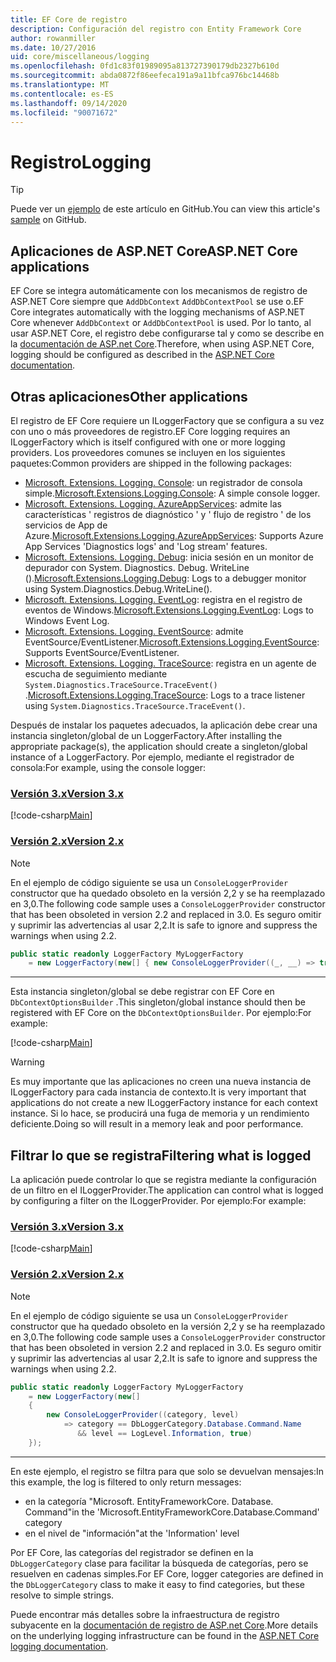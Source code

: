 ```yaml
---
title: EF Core de registro
description: Configuración del registro con Entity Framework Core
author: rowanmiller
ms.date: 10/27/2016
uid: core/miscellaneous/logging
ms.openlocfilehash: 0fd1c83f01989095a813727390179db2327b610d
ms.sourcegitcommit: abda0872f86eefeca191a9a11bfca976bc14468b
ms.translationtype: MT
ms.contentlocale: es-ES
ms.lasthandoff: 09/14/2020
ms.locfileid: "90071672"
---
```

# <a name="logging"></a><span data-ttu-id="3ba4b-103">Registro</span><span class="sxs-lookup"><span data-stu-id="3ba4b-103">Logging</span></span>

> [!TIP]  
> <span data-ttu-id="3ba4b-104">Puede ver un [ejemplo](https://github.com/dotnet/EntityFramework.Docs/tree/master/samples/core/Miscellaneous/Logging) de este artículo en GitHub.</span><span class="sxs-lookup"><span data-stu-id="3ba4b-104">You can view this article's [sample](https://github.com/dotnet/EntityFramework.Docs/tree/master/samples/core/Miscellaneous/Logging) on GitHub.</span></span>

## <a name="aspnet-core-applications"></a><span data-ttu-id="3ba4b-105">Aplicaciones de ASP.NET Core</span><span class="sxs-lookup"><span data-stu-id="3ba4b-105">ASP.NET Core applications</span></span>

<span data-ttu-id="3ba4b-106">EF Core se integra automáticamente con los mecanismos de registro de ASP.NET Core siempre que `AddDbContext` `AddDbContextPool` se use o.</span><span class="sxs-lookup"><span data-stu-id="3ba4b-106">EF Core integrates automatically with the logging mechanisms of ASP.NET Core whenever `AddDbContext` or `AddDbContextPool` is used.</span></span> <span data-ttu-id="3ba4b-107">Por lo tanto, al usar ASP.NET Core, el registro debe configurarse tal y como se describe en la [documentación de ASP.net Core](/aspnet/core/fundamentals/logging?tabs=aspnetcore2x).</span><span class="sxs-lookup"><span data-stu-id="3ba4b-107">Therefore, when using ASP.NET Core, logging should be configured as described in the [ASP.NET Core documentation](/aspnet/core/fundamentals/logging?tabs=aspnetcore2x).</span></span>

## <a name="other-applications"></a><span data-ttu-id="3ba4b-108">Otras aplicaciones</span><span class="sxs-lookup"><span data-stu-id="3ba4b-108">Other applications</span></span>

<span data-ttu-id="3ba4b-109">El registro de EF Core requiere un ILoggerFactory que se configura a su vez con uno o más proveedores de registro.</span><span class="sxs-lookup"><span data-stu-id="3ba4b-109">EF Core logging requires an ILoggerFactory which is itself configured with one or more logging providers.</span></span> <span data-ttu-id="3ba4b-110">Los proveedores comunes se incluyen en los siguientes paquetes:</span><span class="sxs-lookup"><span data-stu-id="3ba4b-110">Common providers are shipped in the following packages:</span></span>

* <span data-ttu-id="3ba4b-111">[Microsoft. Extensions. Logging. Console](https://www.nuget.org/packages/Microsoft.Extensions.Logging.Console/): un registrador de consola simple.</span><span class="sxs-lookup"><span data-stu-id="3ba4b-111">[Microsoft.Extensions.Logging.Console](https://www.nuget.org/packages/Microsoft.Extensions.Logging.Console/): A simple console logger.</span></span>
* <span data-ttu-id="3ba4b-112">[Microsoft. Extensions. Logging. AzureAppServices](https://www.nuget.org/packages/Microsoft.Extensions.Logging.AzureAppServices/): admite las características ' registros de diagnóstico ' y ' flujo de registro ' de los servicios de App de Azure.</span><span class="sxs-lookup"><span data-stu-id="3ba4b-112">[Microsoft.Extensions.Logging.AzureAppServices](https://www.nuget.org/packages/Microsoft.Extensions.Logging.AzureAppServices/): Supports Azure App Services 'Diagnostics logs' and 'Log stream' features.</span></span>
* <span data-ttu-id="3ba4b-113">[Microsoft. Extensions. Logging. Debug](https://www.nuget.org/packages/Microsoft.Extensions.Logging.Debug/): inicia sesión en un monitor de depurador con System. Diagnostics. Debug. WriteLine ().</span><span class="sxs-lookup"><span data-stu-id="3ba4b-113">[Microsoft.Extensions.Logging.Debug](https://www.nuget.org/packages/Microsoft.Extensions.Logging.Debug/): Logs to a debugger monitor using System.Diagnostics.Debug.WriteLine().</span></span>
* <span data-ttu-id="3ba4b-114">[Microsoft. Extensions. Logging. EventLog](https://www.nuget.org/packages/Microsoft.Extensions.Logging.EventLog/): registra en el registro de eventos de Windows.</span><span class="sxs-lookup"><span data-stu-id="3ba4b-114">[Microsoft.Extensions.Logging.EventLog](https://www.nuget.org/packages/Microsoft.Extensions.Logging.EventLog/): Logs to Windows Event Log.</span></span>
* <span data-ttu-id="3ba4b-115">[Microsoft. Extensions. Logging. EventSource](https://www.nuget.org/packages/Microsoft.Extensions.Logging.EventSource/): admite EventSource/EventListener.</span><span class="sxs-lookup"><span data-stu-id="3ba4b-115">[Microsoft.Extensions.Logging.EventSource](https://www.nuget.org/packages/Microsoft.Extensions.Logging.EventSource/): Supports EventSource/EventListener.</span></span>
* <span data-ttu-id="3ba4b-116">[Microsoft. Extensions. Logging. TraceSource](https://www.nuget.org/packages/Microsoft.Extensions.Logging.TraceSource/): registra en un agente de escucha de seguimiento mediante `System.Diagnostics.TraceSource.TraceEvent()` .</span><span class="sxs-lookup"><span data-stu-id="3ba4b-116">[Microsoft.Extensions.Logging.TraceSource](https://www.nuget.org/packages/Microsoft.Extensions.Logging.TraceSource/): Logs to a trace listener using `System.Diagnostics.TraceSource.TraceEvent()`.</span></span>

<span data-ttu-id="3ba4b-117">Después de instalar los paquetes adecuados, la aplicación debe crear una instancia singleton/global de un LoggerFactory.</span><span class="sxs-lookup"><span data-stu-id="3ba4b-117">After installing the appropriate package(s), the application should create a singleton/global instance of a LoggerFactory.</span></span> <span data-ttu-id="3ba4b-118">Por ejemplo, mediante el registrador de consola:</span><span class="sxs-lookup"><span data-stu-id="3ba4b-118">For example, using the console logger:</span></span>

### <a name="version-3x"></a>[<span data-ttu-id="3ba4b-119">Versión 3.x</span><span class="sxs-lookup"><span data-stu-id="3ba4b-119">Version 3.x</span></span>](#tab/v3)

[!code-csharp[Main](../../../samples/core/Miscellaneous/Logging/Logging/BloggingContext.cs#DefineLoggerFactory)]

### <a name="version-2x"></a>[<span data-ttu-id="3ba4b-120">Versión 2.x</span><span class="sxs-lookup"><span data-stu-id="3ba4b-120">Version 2.x</span></span>](#tab/v2)

> [!NOTE]
> <span data-ttu-id="3ba4b-121">En el ejemplo de código siguiente se usa un `ConsoleLoggerProvider` constructor que ha quedado obsoleto en la versión 2,2 y se ha reemplazado en 3,0.</span><span class="sxs-lookup"><span data-stu-id="3ba4b-121">The following code sample uses a `ConsoleLoggerProvider` constructor that has been obsoleted in version 2.2 and replaced in 3.0.</span></span> <span data-ttu-id="3ba4b-122">Es seguro omitir y suprimir las advertencias al usar 2,2.</span><span class="sxs-lookup"><span data-stu-id="3ba4b-122">It is safe to ignore and suppress the warnings when using 2.2.</span></span>

``` csharp
public static readonly LoggerFactory MyLoggerFactory
    = new LoggerFactory(new[] { new ConsoleLoggerProvider((_, __) => true, true) });
```

***

<span data-ttu-id="3ba4b-123">Esta instancia singleton/global se debe registrar con EF Core en `DbContextOptionsBuilder` .</span><span class="sxs-lookup"><span data-stu-id="3ba4b-123">This singleton/global instance should then be registered with EF Core on the `DbContextOptionsBuilder`.</span></span> <span data-ttu-id="3ba4b-124">Por ejemplo:</span><span class="sxs-lookup"><span data-stu-id="3ba4b-124">For example:</span></span>

[!code-csharp[Main](../../../samples/core/Miscellaneous/Logging/Logging/BloggingContext.cs#RegisterLoggerFactory)]

> [!WARNING]
> <span data-ttu-id="3ba4b-125">Es muy importante que las aplicaciones no creen una nueva instancia de ILoggerFactory para cada instancia de contexto.</span><span class="sxs-lookup"><span data-stu-id="3ba4b-125">It is very important that applications do not create a new ILoggerFactory instance for each context instance.</span></span> <span data-ttu-id="3ba4b-126">Si lo hace, se producirá una fuga de memoria y un rendimiento deficiente.</span><span class="sxs-lookup"><span data-stu-id="3ba4b-126">Doing so will result in a memory leak and poor performance.</span></span>

## <a name="filtering-what-is-logged"></a><span data-ttu-id="3ba4b-127">Filtrar lo que se registra</span><span class="sxs-lookup"><span data-stu-id="3ba4b-127">Filtering what is logged</span></span>

<span data-ttu-id="3ba4b-128">La aplicación puede controlar lo que se registra mediante la configuración de un filtro en el ILoggerProvider.</span><span class="sxs-lookup"><span data-stu-id="3ba4b-128">The application can control what is logged by configuring a filter on the ILoggerProvider.</span></span> <span data-ttu-id="3ba4b-129">Por ejemplo:</span><span class="sxs-lookup"><span data-stu-id="3ba4b-129">For example:</span></span>

### <a name="version-3x"></a>[<span data-ttu-id="3ba4b-130">Versión 3.x</span><span class="sxs-lookup"><span data-stu-id="3ba4b-130">Version 3.x</span></span>](#tab/v3)

[!code-csharp[Main](../../../samples/core/Miscellaneous/Logging/Logging/BloggingContextWithFiltering.cs#DefineLoggerFactory)]

### <a name="version-2x"></a>[<span data-ttu-id="3ba4b-131">Versión 2.x</span><span class="sxs-lookup"><span data-stu-id="3ba4b-131">Version 2.x</span></span>](#tab/v2)

> [!NOTE]
> <span data-ttu-id="3ba4b-132">En el ejemplo de código siguiente se usa un `ConsoleLoggerProvider` constructor que ha quedado obsoleto en la versión 2,2 y se ha reemplazado en 3,0.</span><span class="sxs-lookup"><span data-stu-id="3ba4b-132">The following code sample uses a `ConsoleLoggerProvider` constructor that has been obsoleted in version 2.2 and replaced in 3.0.</span></span> <span data-ttu-id="3ba4b-133">Es seguro omitir y suprimir las advertencias al usar 2,2.</span><span class="sxs-lookup"><span data-stu-id="3ba4b-133">It is safe to ignore and suppress the warnings when using 2.2.</span></span>

``` csharp
public static readonly LoggerFactory MyLoggerFactory
    = new LoggerFactory(new[]
    {
        new ConsoleLoggerProvider((category, level)
            => category == DbLoggerCategory.Database.Command.Name
               && level == LogLevel.Information, true)
    });
```

***

<span data-ttu-id="3ba4b-134">En este ejemplo, el registro se filtra para que solo se devuelvan mensajes:</span><span class="sxs-lookup"><span data-stu-id="3ba4b-134">In this example, the log is filtered to only return messages:</span></span>

* <span data-ttu-id="3ba4b-135">en la categoría "Microsoft. EntityFrameworkCore. Database. Command"</span><span class="sxs-lookup"><span data-stu-id="3ba4b-135">in the 'Microsoft.EntityFrameworkCore.Database.Command' category</span></span>
* <span data-ttu-id="3ba4b-136">en el nivel de "información"</span><span class="sxs-lookup"><span data-stu-id="3ba4b-136">at the 'Information' level</span></span>

<span data-ttu-id="3ba4b-137">Por EF Core, las categorías del registrador se definen en la `DbLoggerCategory` clase para facilitar la búsqueda de categorías, pero se resuelven en cadenas simples.</span><span class="sxs-lookup"><span data-stu-id="3ba4b-137">For EF Core, logger categories are defined in the `DbLoggerCategory` class to make it easy to find categories, but these resolve to simple strings.</span></span>

<span data-ttu-id="3ba4b-138">Puede encontrar más detalles sobre la infraestructura de registro subyacente en la [documentación de registro de ASP.net Core](/aspnet/core/fundamentals/logging?tabs=aspnetcore2x).</span><span class="sxs-lookup"><span data-stu-id="3ba4b-138">More details on the underlying logging infrastructure can be found in the [ASP.NET Core logging documentation](/aspnet/core/fundamentals/logging?tabs=aspnetcore2x).</span></span>
